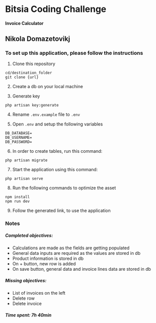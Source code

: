 # Bitsia Coding Challenge

#### Invoice Calculator

## Nikola Domazetovikj

### To set up this application, please follow the instructions

1. Clone this repository

```
cd/destination_folder
git clone {url}
```

2. Create a db on your local machine

3. Generate key 

```
php artisan key:generate
```

4. Rename `.env.example` file to `.env`

5. Open `.env` and setup the following variables

```
DB_DATABASE=
DB_USERNAME=
DB_PASSWORD=
```

6. In order to create tables, run this command:

```
php artisan migrate
```


7. Start the application using this command:

```
php artisan serve
```

8. Run the following commands to optimize the asset

```
npm install
npm run dev
```

9. Follow the generated link, to use the application



### Notes

##### Completed objectives:

 - Calculations are made as the fields are getting populated
 - General data inputs are required as the values are stored in db
 - Product information is stored in db
 - On + button, new row is added
 - On save button, general data and invoice lines data are stored in db

##### Missing objectives:

 - List of invoices on the left
 - Delete row
 - Delete invoice

 ##### Time spent: 7h 40min

